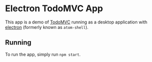# Electron TodoMVC App

This app is a demo of [TodoMVC](http://todomvc.com) running as a desktop application with [electron](https://github.com/atom/electron) (formerly known as `atom-shell`).

## Running

To run the app, simply run `npm start`.
